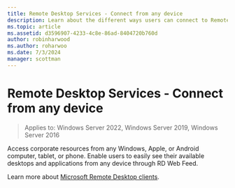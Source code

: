 ```yaml
---
title: Remote Desktop Services - Connect from any device
description: Learn about the different ways users can connect to Remote Desktop.
ms.topic: article
ms.assetid: d3596907-4233-4c8e-86ad-8404720b760d
author: robinharwood
ms.author: roharwoo
ms.date: 7/3/2024
manager: scottman
---
```

# Remote Desktop Services - Connect from any device

>Applies to: Windows Server 2022, Windows Server 2019, Windows Server 2016

Access corporate resources from any Windows, Apple, or Android computer, tablet, or phone. Enable users to easily see their available desktops and applications from any device through RD Web Feed.

Learn more about [Microsoft Remote Desktop clients](clients/remote-desktop-clients.md).
